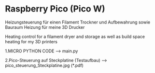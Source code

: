 # Raspberry Pico (Pico W)

Heizungsteuerung für einen Filament Trockner und Aufbewahrung
sowie Bauraum Heizung für meine 3D Drucker

Heating control for a filament dryer and storage
as well as build space heating for my 3D printers

  1.MICRO PYTHON CODE --> main.py
  
  2.Pico-Steuerung auf Steckplatine (Testaufbau) --> pico_steuerung_Steckplatine.jpg (*.pdf)
  
